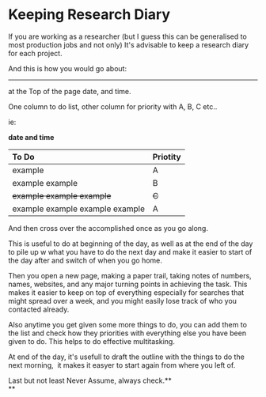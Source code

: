# Keeping Research Diary 

If you are working as a researcher \(but I guess this can be generalised to most production jobs and not only\) It's advisable to keep a research diary for each project.

And this is how you would go about:


---

at the Top of the page date, and time.

One column to do list, other column for priority with A, B, C etc..

ie:


**date and time**

| **To Do** | **Priotity** |
| :--- | :--- |
| example | A |
| example example | B |
| ~~example example example~~ | ~~C~~ |
| example example example example | A |



And then cross over the accomplished once as you go along.

This is useful to do at beginning of the day, as well as at the end of the day to pile up w what you have to do the next day and make it easier to start of the day after and switch of when you go home.

Then you open a new page, making a paper trail, taking notes of numbers, names, websites, and any major turning points in achieving the task. This makes it easier to keep on top of everything especially for searches that might spread over a week, and you might easily lose track of who you contacted already.

Also anytime you get given some more things to do, you can add them to the list and check how they priorities with everything else you have been given to do. This helps to do effective multitasking.

At end of the day, it's usefull to draft the outline with the things to do the next morning,  it makes it easyer to start again from where you left of.

Last but not least Never Assume, always check.**  
**

<!-- TODO: add that This can also be used as a legal document if you get sued for whatever reason -->



